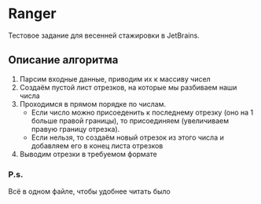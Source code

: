 # Ranger

Тестовое задание для весенней стажировки в JetBrains.

## Описание алгоритма

1. Парсим входные данные, приводим их к массиву чисел
1. Создаём пустой лист отрезков, на которые мы разбиваем наши числа
1. Проходимся в прямом порядке по числам. 
   - Если число можно присоеденить к последнему отрезку (оно на 1 больше правой границы), то присоединяем (увеличиваем правую границу отрезка). 
   - Если нельзя, то создаём новый отрезок из этого числа и добавляем его в конец листа отрезков
1. Выводим отрезки в требуемом формате

### P.s.

Всё в одном файле, чтобы удобнее читать было
